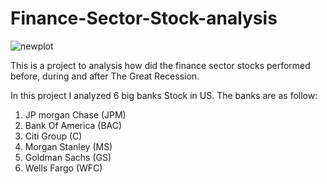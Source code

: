 # Finance-Sector-Stock-analysis

![newplot](https://github.com/ribashkarki/Finance-Sector-Stock-analysis/assets/24550413/f88af8ef-8355-4521-9f76-aafa007b67b2)

This is a project to analysis how did the finance sector stocks performed before, during and after The Great Recession.


In this project I analyzed 6 big banks Stock in US. The banks are as follow:
1. JP morgan Chase (JPM)
2. Bank Of America (BAC)
3. Citi Group (C)
4. Morgan Stanley (MS)
5. Goldman Sachs (GS)
6. Wells Fargo (WFC)


